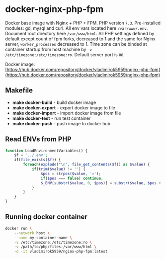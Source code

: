 # docker-nginx-php-fpm

Docker base image with Nginx + PHP + FPM. PHP version `7.3`. Pre-installed modules: gd, mysql and curl. All env vars located here `/var/www/.env`. Document root directory here `/var/www/html`. All PHP settings defined by default except count of fpm forks, decreased to 1 and the same for Nginx server, `worker_processes` decreased to 1. Time zone can be binded at container startup from host machine by `-v /etc/timezone:/etc/timezone:ro`. Default server port is `80`.

Docker image: [https://hub.docker.com/repository/docker/vladimirok5959/nginx-php-fpm](https://hub.docker.com/repository/docker/vladimirok5959/nginx-php-fpm)

## Makefile

* **make docker-build** - build docker image
* **make docker-export** - export docker image to file
* **make docker-import** - import docker image from file
* **make docker-test** - run test container
* **make docker-push** - push image to docker hub

## Read ENVs from PHP

```php
function LoadEnvironmentVariables() {
    $f = '../.env';
    if(file_exists($f)) {
        foreach(explode("\n", file_get_contents($f)) as $value) {
            if(trim($value) != '') {
                $pos = strpos($value, '=');
                if($pos === false) continue;
                $_ENV[substr($value, 0, $pos)] = substr($value, $pos + 1, strlen($value) - $pos - 1);
            }
        }
    }
}
```

## Running docker container

```sh
docker run \
    --network host \
    --name my-container-name \
    -v /etc/timezone:/etc/timezone:ro \
    -v /path/to/php/files:/var/www/html \
    -d -it vladimirok5959/nginx-php-fpm:latest
```
